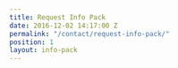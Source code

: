 ```yaml
---
title: Request Info Pack
date: 2016-12-02 14:17:00 Z
permalink: "/contact/request-info-pack/"
position: 1
layout: info-pack
---
```


